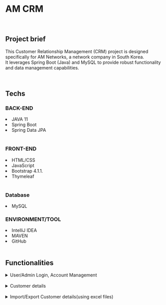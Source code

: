 <h1> AM CRM </h1>

<br>

<h2>Project brief</h2>

This Customer Relationship Management (CRM) project is designed specifically for AM Networks, a network company in South Korea. 
<br>
It leverages Spring Boot (Java) and MySQL to provide robust functionality and data management capabilities.

<br>

<h2>Techs</h2>

<h3>BACK-END</h3>
<li>JAVA 11</li>
<li>Spring Boot</li>
<li>Spring Data JPA</li>

<br>

<h3>FRONT-END</h3>
<li>HTML/CSS</li>
<li>JavaScript</li>
<li>Bootstrap 4.1.1.</li>
<li>Thymeleaf</li>

<br>

<h3>Database</h3>
<li>MySQL</li>

<h3>ENVIRONMENT/TOOL</h3>
<li>IntelliJ IDEA</li>
<li>MAVEN</li>
<li>GitHub</li>

<br>

<h2>Functionalities</h2>

<details>
  <summary>User/Admin Login, Account Management</summary>
  <img width="1414" alt="Screenshot 2024-03-15 at 3 32 39 PM" src="https://github.com/TeraSeo/SpringBoot-CRM-project/assets/96968917/27a5a967-7d38-4699-b1cd-ac44ff60d2de">
    <br>
    <img width="1427" alt="Screenshot 2024-03-15 at 3 35 22 PM" src="https://github.com/TeraSeo/SpringBoot-CRM-project/assets/96968917/2c998a81-6531-4f94-a135-2f2d03c098ad">
</details>

<br>

<details>
  <summary>Customer details</summary>
  <img width="1429" alt="Screenshot 2024-03-15 at 3 37 48 PM" src="https://github.com/TeraSeo/SpringBoot-CRM-project/assets/96968917/a6066fb2-4f40-4cf4-9c18-9d19114fc8f2">
    <br>
    <img width="1476" alt="Screenshot 2024-03-15 at 3 38 24 PM" src="https://github.com/TeraSeo/SpringBoot-CRM-project/assets/96968917/b017f5a1-32fd-4845-ab9e-0b07c950f5a1">
</details>

<br>

<details>
  <summary>Import/Export Customer details(using excel files)</summary>
  <img width="1505" alt="Screenshot 2024-03-15 at 3 39 40 PM" src="https://github.com/TeraSeo/SpringBoot-CRM-project/assets/96968917/25c466d1-9b95-43d2-8eb6-0467397fcf75">
    <br>
    <img width="1489" alt="Screenshot 2024-03-15 at 3 40 25 PM" src="https://github.com/TeraSeo/SpringBoot-CRM-project/assets/96968917/6b625e94-c707-46ca-87c9-0a62f80b09fb">
    <br>
    <img width="1313" alt="Screenshot 2024-03-15 at 3 41 19 PM" src="https://github.com/TeraSeo/SpringBoot-CRM-project/assets/96968917/3b10e4b4-1a6a-460a-b9a2-c8af55ce1274">
</details>

